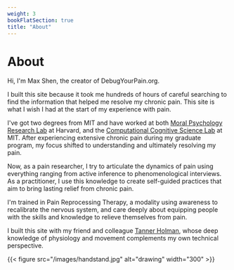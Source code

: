 ```yaml
---
weight: 3
bookFlatSection: true
title: "About"
---
```


# About

Hi, I'm Max Shen, the creator of DebugYourPain.org.

I built this site because it took me hundreds of hours of careful searching to find the information that helped me resolve my chronic pain. This site is what I wish I had at the start of my experience with pain.

I've got two degrees from MIT and have worked at both [Moral Psychology Research Lab](https://cushmanlab.fas.harvard.edu/) at Harvard, and the [Computational Cognitive Science Lab](https://cocosci.mit.edu/) at MIT. After experiencing extensive chronic pain during my graduate program, my focus shifted to understanding and ultimately resolving my pain.

Now, as a pain researcher, I try to articulate the dynamics of pain using everything ranging from active inference to phenomenological interviews. As a practitioner, I use this knowledge to create self-guided practices that aim to bring lasting relief from chronic pain. 

I'm trained in Pain Reprocessing Therapy, a modality using awareness to recalibrate the nervous system, and care deeply about equipping people with the skills and knowledge to relieve themselves from pain.

I built this site with my friend and colleague [Tanner Holman](https://sites.google.com/view/processingpain/talk-to-tanner?pli=1), whose deep knowledge of physiology and movement complements my own technical perspective.

{{< figure src="/images/handstand.jpg" alt="drawing" width="300" >}}

